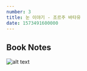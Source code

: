 ```yaml
---
number: 3
title: 눈 이야기 - 조르주 바타유
date: 1573491600000
---
```


## Book Notes
![alt text](http://image.yes24.com/momo/TopCate1144/MidCate003/114060127.jpg "눈 이야기")